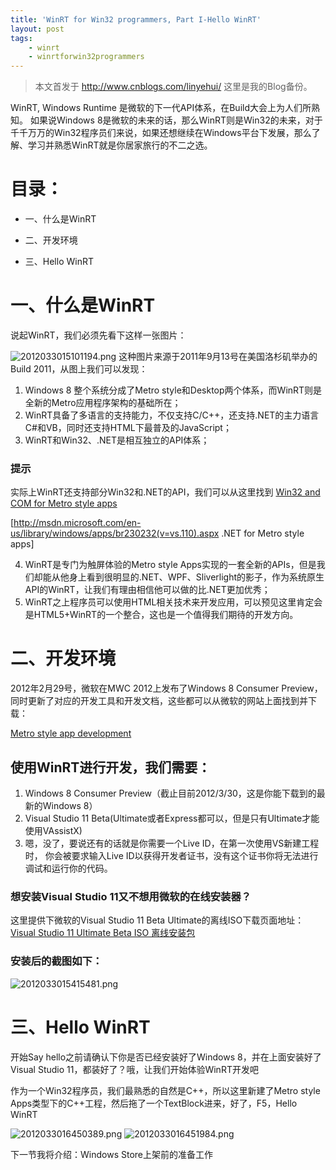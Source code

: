 ```yaml
---
title: 'WinRT for Win32 programmers, Part I-Hello WinRT'
layout: post
tags:
    - winrt
    - winrtforwin32programmers
---
```


> 本文首发于 <http://www.cnblogs.com/linyehui/>   这里是我的Blog备份。

WinRT, Windows Runtime 是微软的下一代API体系，在Build大会上为人们所熟知。
如果说Windows 8是微软的未来的话，那么WinRT则是Win32的未来，对于千千万万的Win32程序员们来说，如果还想继续在Windows平台下发展，那么了解、学习并熟悉WinRT就是你居家旅行的不二之选。 

# 目录：
* 一、什么是WinRT  

* 二、开发环境  

* 三、Hello WinRT  


# 一、什么是WinRT
说起WinRT，我们必须先看下这样一张图片：  

![2012033015101194.png](http://pic002.cnblogs.com/images/2012/347098/2012033015101194.png)
 这种图片来源于2011年9月13号在美国洛杉矶举办的Build 2011，从图上我们可以发现：  

1. Windows 8 整个系统分成了Metro style和Desktop两个体系，而WinRT则是全新的Metro应用程序架构的基础所在；
2. WinRT具备了多语言的支持能力，不仅支持C/C++，还支持.NET的主力语言C#和VB，同时还支持HTML下最普及的JavaScript；
3. WinRT和Win32、.NET是相互独立的API体系；

### 提示
实际上WinRT还支持部分Win32和.NET的API，我们可以从这里找到
[Win32 and COM for Metro style apps](http://msdn.microsoft.com/en-us/library/windows/apps/br205757.aspx)  

[http://msdn.microsoft.com/en-us/library/windows/apps/br230232(v=vs.110).aspx .NET for Metro style apps]  

4. WinRT是专门为触屏体验的Metro style Apps实现的一套全新的APIs，但是我们却能从他身上看到很明显的.NET、WPF、Sliverlight的影子，作为系统原生API的WinRT，让我们有理由相信他可以做的比.NET更加优秀；
5. WinRT之上程序员可以使用HTML相关技术来开发应用，可以预见这里肯定会是HTML5+WinRT的一个整合，这也是一个值得我们期待的开发方向。 

# 二、开发环境
2012年2月29号，微软在MWC 2012上发布了Windows 8 Consumer Preview，同时更新了对应的开发工具和开发文档，这些都可以从微软的网站上面找到并下载：  

[Metro style app development](http://msdn.microsoft.com/en-us/windows/apps)

## 使用WinRT进行开发，我们需要：
1. Windows 8 Consumer Preview（截止目前2012/3/30，这是你能下载到的最新的Windows 8）
2. Visual Studio 11 Beta(Ultimate或者Express都可以，但是只有Ultimate才能使用VAssistX)
3. 嗯，没了，要说还有的话就是你需要一个Live ID，在第一次使用VS新建工程时， 你会被要求输入Live ID以获得开发者证书，没有这个证书你将无法进行调试和运行你的代码。

### 想安装Visual Studio 11又不想用微软的在线安装器？
这里提供下微软的Visual Studio 11 Beta Ultimate的离线ISO下载页面地址： 
[Visual Studio 11 Ultimate Beta ISO 离线安装包](http://www.microsoft.com/download/en/details.aspx?displaylang=en&id=28975)
 
### 安装后的截图如下：
![2012033015415481.png](http://pic002.cnblogs.com/images/2012/347098/2012033015415481.png)

# 三、Hello WinRT
开始Say hello之前请确认下你是否已经安装好了Windows 8，并在上面安装好了Visual Studio 11，都装好了？哦，让我们开始体验WinRT开发吧  

作为一个Win32程序员，我们最熟悉的自然是C++，所以这里新建了Metro style Apps类型下的C++工程，然后拖了一个TextBlock进来，好了，F5，Hello WinRT  

![2012033016450389.png](http://pic002.cnblogs.com/images/2012/347098/2012033016450389.png)
![2012033016451984.png](http://pic002.cnblogs.com/images/2012/347098/2012033016451984.png)

下一节我将介绍：Windows Store上架前的准备工作